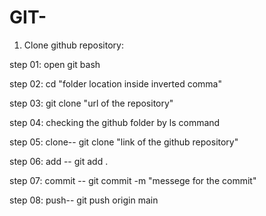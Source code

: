 # GIT-
01. Clone github repository:

step 01: open git bash

step 02: cd "folder location inside inverted comma"

step 03: git clone "url of the repository"

step 04: checking the github folder by ls command

step 05: clone-- git clone "link of the github repository"

step 06: add --  git add . 

step 07: commit -- git commit -m "messege for the commit"

step 08: push-- git push origin main
